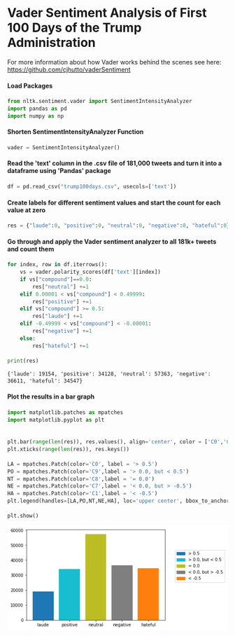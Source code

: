 # Vader Sentiment Analysis of First 100 Days of the Trump Administration

For more information about how Vader works behind the scenes see here: https://github.com/cjhutto/vaderSentiment

#### Load Packages


```python
from nltk.sentiment.vader import SentimentIntensityAnalyzer
import pandas as pd
import numpy as np
```

#### Shorten SentimentIntensityAnalyzer Function


```python
vader = SentimentIntensityAnalyzer()
```

#### Read the 'text' column in the .csv file of 181,000 tweets and turn it into a dataframe using 'Pandas' package


```python
df = pd.read_csv("trump100days.csv", usecols=['text'])
```

#### Create labels for different sentiment values and start the count for each value at zero


```python
res = {"laude":0, "positive":0, "neutral":0, "negative":0, "hateful":0}
```

#### Go through and apply the Vader sentiment analyzer to all 181k+ tweets and count them


```python
for index, row in df.iterrows():
    vs = vader.polarity_scores(df['text'][index])
    if vs["compound"]==0.0:
        res["neutral"] +=1
    elif 0.00001 < vs["compound"] < 0.49999:
        res["positive"] +=1
    elif vs["compound"] >= 0.5:
        res["laude"] +=1
    elif -0.49999 < vs["compound"] < -0.00001:
        res["negative"] +=1
    else:
        res["hateful"] +=1
        
print(res)

```

    {'laude': 19154, 'positive': 34128, 'neutral': 57363, 'negative': 36611, 'hateful': 34547}


#### Plot the results in a bar graph


```python
import matplotlib.patches as mpatches
import matplotlib.pyplot as plt


plt.bar(range(len(res)), res.values(), align='center', color = ['C0','C9','C8','C7','C1'])
plt.xticks(range(len(res)), res.keys())

LA = mpatches.Patch(color='C0', label = '> 0.5')
PO = mpatches.Patch(color='C9',label = '> 0.0, but < 0.5')
NT = mpatches.Patch(color='C8',label = '= 0.0')
NE = mpatches.Patch(color='C7',label = '< 0.0, but > -0.5')
HA = mpatches.Patch(color='C1',label = '< -0.5')
plt.legend(handles=[LA,PO,NT,NE,HA], loc='upper center', bbox_to_anchor=(1.25, 0.8))

plt.show()

```


![Vader Sentiment Results](./results_imgs/vader100.png)



```python

```

